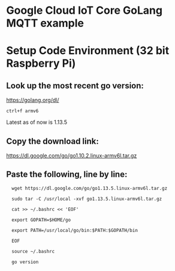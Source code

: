 # Google Cloud IoT Core GoLang MQTT example

# Setup Code Environment (32 bit Raspberry Pi)

## Look up the most recent go version:
https://golang.org/dl/

  ``` ctrl+f armv6 ```

Latest as of now is 1.13.5

## Copy the download link:
https://dl.google.com/go/go1.10.2.linux-armv6l.tar.gz

## Paste the following, line by line:
```
  wget https://dl.google.com/go/go1.13.5.linux-armv6l.tar.gz

  sudo tar -C /usr/local -xvf go1.13.5.linux-armv6l.tar.gz

  cat >> ~/.bashrc << 'EOF'

  export GOPATH=$HOME/go

  export PATH=/usr/local/go/bin:$PATH:$GOPATH/bin

  EOF

  source ~/.bashrc

  go version
```

